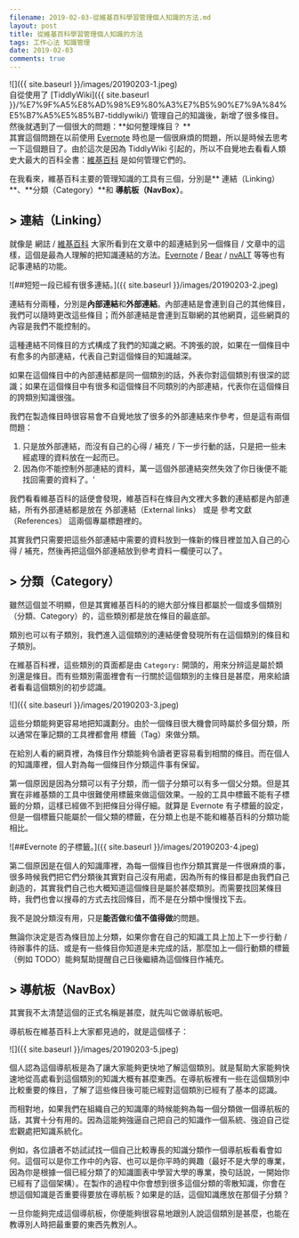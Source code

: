 ```yaml
---
filename: 2019-02-03-從維基百科學習管理個人知識的方法.md
layout: post
title: 從維基百科學習管理個人知識的方法
tags: 工作心法 知識管理
date: 2019-02-03
comments: true
---
```


![]({{ site.baseurl }}/images/20190203-1.jpeg)  
自從使用了 [TiddlyWiki]({{ site.baseurl }}/%E7%9F%A5%E8%AD%98%E9%80%A3%E7%B5%90%E7%9A%84%E5%B7%A5%E5%85%B7-tiddlywiki/) 管理自己的知識後，新增了很多條目。然後就遇到了一個很大的問題：**如何整理條目？ **  
其實這個問題在以前使用 [Evernote](https://evernote.com) 時也是一個很麻煩的問題，所以是時候去思考一下這個題目了。由於這次是因為 TiddlyWiki 引起的，所以不自覺地去看看人類史大最大的百科全書：[維基百科](https://www.wikipedia.org) 是如何管理它們的。

在我看來，維基百科主要的管理知識的工具有三個，分別是** 連結（Linking）**、**分類（Category）**和 **導航板（NavBox）**。

## > 連結（Linking）

就像是 網誌 / [維基百科](https://www.wikipedia.org) 大家所看到在文章中的超連結到另一個條目 / 文章中的這樣，這個是最為人理解的把知識連結的方法。[Evernote](https://evernote.com) / [Bear](https://bear.app) / [nvALT](http://brettterpstra.com/projects/nvalt/) 等等也有記事連結的功能。

![##短短一段已經有很多連結。]({{ site.baseurl }}/images/20190203-2.jpeg)

連結有分兩種，分別是**內部連結**和**外部連結**。內部連結是會連到自己的其他條目，我們可以隨時更改這些條目；而外部連結是會連到互聯網的其他網頁，這些網頁的內容是我們不能控制的。

這種連結不同條目的方式構成了我們的知識之網。不誇張的說，如果在一個條目中有愈多的內部連結，代表自己對這個條目的知識越深。

如果在這個條目中的內部連結都是同一個類別的話，外表你對這個類別有很深的認識；如果在這個條目中有很多和這個條目不同類別的內部連結，代表你在這個條目的誇類別知識很強。

我們在製造條目時很容易會不自覺地放了很多的外部連結來作參考，但是這有兩個問題：

1. 只是放外部連結，而沒有自己的心得 / 補充 / 下一步行動的話，只是把一些未經處理的資料放在一起而已。
2. 因為你不能控制外部連結的資料，萬一這個外部連結突然失效了你日後便不能找回需要的資料了。'

我們看看維基百科的話便會發現，維基百科在條目內文裡大多數的連結都是內部連結，所有外部連結都是放在 外部連結（External links） 或是 參考文獻（References） 這兩個專屬標題裡的。

其實我們只需要把這些外部連結中需要的資料放到一條新的條目裡並加入自己的心得 / 補充，然後再把這個外部連結放到參考資料一欄便可以了。

## > 分類（Category）

雖然這個並不明顯，但是其實維基百科的的絕大部分條目都屬於一個或多個類別（分類、Category）的，這些類別都是放在條目的最底部。

類別也可以有子類別，我們進入這個類別的連結便會發現所有在這個類別的條目和子類別。

在維基百科裡，這些類別的頁面都是由 `Category:` 開頭的，用來分辨這是屬於類別還是條目。而有些類別需面裡會有一行關於這個類別的主條目是甚麼，用來給讀者看看這個類別的初步認識。

![]({{ site.baseurl }}/images/20190203-3.jpeg)

這些分類能夠更容易地把知識劃分。由於一個條目很大機會同時屬於多個分類，所以通常在筆記類的工具裡都會用 標籤（Tag）來做分類。

在給別人看的網頁裡，為條目作分類能夠令讀者更容易看到相關的條目。而在個人的知識庫裡，個人對為每一個條目作分類這件事有保留。

第一個原因是因為分類可以有子分類，而一個子分類可以有多一個父分類。但是其實在非維基類的工具中很難使用標籤來做這個效果。一般的工具中標籤不能有子標籤的分類，這樣已經做不到把條目分得仔細。就算是 Evernote 有子標籤的設定，但是一個標籤只能屬於一個父類的標籤，在分類上也是不能和維基百科的分類功能相比。

![##Evernote 的子標籤。]({{ site.baseurl }}/images/20190203-4.jpeg)

第二個原因是在個人的知識庫裡，為每一個條目也作分類其實是一件很麻煩的事，很多時候我們把它們分類後其實對自己沒有用處，因為所有的條目都是由我們自己創造的，其實我們自己也大概知道這個條目是屬於甚麼類別。而需要找回某條目時，我們也會以搜尋的方式去找回條目，而不是在分類中慢慢找下去。

我不是說分類沒有用，只是**能否做**和**值不值得做**的問題。

無論你決定是否為條目加上分類，如果你會在自己的知識工具上加上下一步行動 / 待辦事件的話、或是有一些條目你知道是未完成的話，那麼加上一個行動類的標籤（例如 TODO）能夠幫助提醒自己日後繼續為這個條目作補充。

## > 導航板（NavBox）

其實我不太清楚這個的正式名稱是甚麼，就先叫它做導航板吧。

導航板在維基百科上大家都見過的，就是這個樣子：

![]({{ site.baseurl }}/images/20190203-5.jpeg)

個人認為這個導航板是為了讓大家能夠更快地了解這個類別。就是幫助大家能夠快速地從高處看到這個類別的知識大概有甚麼東西。在導航板裡有一些在這個類別中比較重要的條目，了解了這些條目後可能已經對這個類別已經有了基本的認識。

而相對地，如果我們在組織自己的知識庫的時候能夠為每一個分類做一個導航板的話，其實十分有用的。因為這能夠強逼自己把自己的知識作一個系統、強迫自己從宏觀處把知識系統化。

例如，各位讀者不妨試試找一個自己比較專長的知識分類作一個導航板看看會如何。這個可以是你工作中的內容、也可以是你平時的興趣（最好不是大學的專業，因為你是根據一個已經分類了的知識圖表中學習大學的專業，換句話說，一開始你已經有了這個架構）。在製作的過程中你會想到很多這個分類的零散知識，你會在想這個知識是否重要得要放在導航板？如果是的話，這個知識應放在那個子分類？

一旦你能夠完成這個導航板，你便能夠很容易地跟別人說這個類別是甚麼，也能在教導別人時把最重要的東西先教別人。

